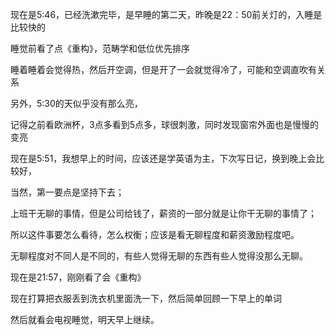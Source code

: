 现在是5:46，已经洗漱完毕，是早睡的第二天，昨晚是22：50前关灯的，入睡是比较快的

睡觉前看了点《重构》，范畴学和低位优先排序



睡着睡着会觉得热，然后开空调，但是开了一会就觉得冷了，可能和空调直吹有关系

另外，5:30的天似乎没有那么亮，

记得之前看欧洲杯，3点多看到5点多，球很刺激，同时发现窗帘外面也是慢慢的变亮



现在是5:51，我想早上的时间，应该还是学英语为主，下次写日记，换到晚上会比较好，

当然，第一要点是坚持下去；

上班干无聊的事情，但是公司给钱了，薪资的一部分就是让你干无聊的事情了；

所以这件事要怎么看待，怎么权衡；应该是看无聊程度和薪资激励程度吧。

无聊程度对不同人是不同的，有些人觉得无聊的东西有些人觉得没那么无聊。



现在是21:57，刚刚看了会《重构》

现在打算把衣服丢到洗衣机里面洗一下，然后简单回顾一下早上的单词

然后就看会电视睡觉，明天早上继续。
